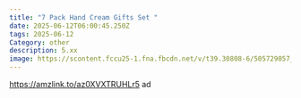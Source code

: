```yaml
---
title: "7 Pack Hand Cream Gifts Set "
date: 2025-06-12T06:00:45.250Z
tags: 2025-06-12
Category: other
description: 5.xx
image: https://scontent.fccu25-1.fna.fbcdn.net/v/t39.30808-6/505729057_1864776547414118_8937080528753222589_n.jpg?stp=dst-jpg_p526x296_tt6&_nc_cat=108&ccb=1-7&_nc_sid=aa7b47&_nc_ohc=jdBJE5PPyjwQ7kNvwF07cMm&_nc_oc=AdkKaAi_yXrII3MJTNAz_NZOsumxupCetC8hsa6DdJE1drgV3hmkfdMc4g8sb1HXbsU&_nc_zt=23&_nc_ht=scontent.fccu25-1.fna&_nc_gid=efcpJZnjhtz8l2KLJ7rMjw&oh=00_AfMcCgsa7ja4w6TGYy4XfPEDcMEZ38PagjxyfWgGdmWhQw&oe=68504758
---
```

https://amzlink.to/az0XVXTRUHLr5 ad